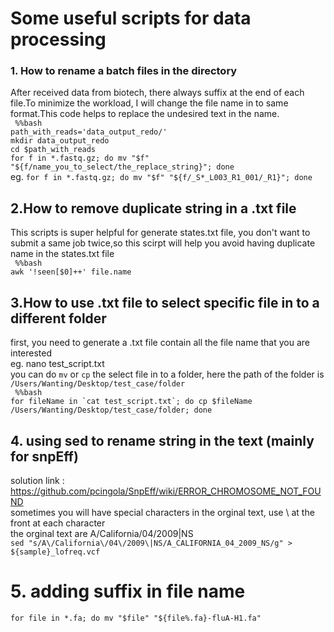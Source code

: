 # Some useful scripts for data processing

### 1. How to rename a batch files in the directory
After received data from biotech, there always suffix at the end of each file.To minimize the workload, I will change the file name in to same format.This code helps to replace the undesired text in the name.<br>
``` %%bash``` <br>
```path_with_reads='data_output_redo/'``` <br>
```mkdir data_output_redo``` <br>
```cd $path_with_reads``` <br>
```for f in *.fastq.gz; do mv "$f" "${f/name_you_to_select/the_replace_string}"; done ``` <br>
eg. ```for f in *.fastq.gz; do mv "$f" "${f/_S*_L003_R1_001/_R1}"; done ```


## 2.How to remove duplicate string in a .txt file
This scripts is super helpful for generate states.txt file, you don't want to submit a same job twice,so this scirpt will help you avoid having duplicate name in the states.txt file <br>
``` %%bash``` <br>
``` awk '!seen[$0]++' file.name ```

## 3.How to use .txt file to select specific file in to a different folder
first, you need to generate a .txt file contain all the file name that you are interested <br>
eg. nano test_script.txt  <br>
you can do ```mv``` or ```cp``` the select file in to a folder, here the path of the folder is ```/Users/Wanting/Desktop/test_case/folder```<br>
``` %%bash``` <br>
``` for fileName in `cat test_script.txt`; do cp $fileName /Users/Wanting/Desktop/test_case/folder; done ```

## 4. using sed to rename string in the text (mainly for snpEff)
solution link : https://github.com/pcingola/SnpEff/wiki/ERROR_CHROMOSOME_NOT_FOUND <br>
sometimes you will have special characters in the orginal text, use \ at the front at each character <br>
the orginal text are A/California/04/2009|NS <br>
``` sed "s/A\/California\/04\/2009\|NS/A_CALIFORNIA_04_2009_NS/g" > ${sample}_lofreq.vcf ```

# 5. adding suffix in file name 
``` for file in *.fa; do mv "$file" "${file%.fa}-fluA-H1.fa" ``` <br>

